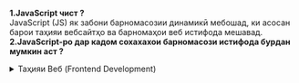 **1.JavaScript чист ?** <br>
JavaScript (JS) як забони барномасозии динамикӣ мебошад, ки асосан барои таҳияи вебсайтҳо ва барномаҳои веб истифода мешавад.
<br>
**2.JavaScript-ро дар кадом сохахахои барномасози истифода бурдан мумкин аст ?** <br>
   <details><summary>Таҳияи Веб (Frontend Development)</summary>&nbsp;&nbsp;&nbsp;&nbsp;&nbsp;-JavaScript бо HTML ва CSS якҷоя истифода мешавад, то вебсайтҳоро интерактивӣ ва динамикӣ гардонад.</details>
   
